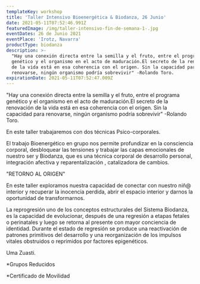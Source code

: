 ```yaml
---
templateKey: workshop
title: 'Taller Intensivo Bioenergética & Biodanza, 26 Junio'
date: 2021-05-11T07:52:46.991Z
featuredImage: /img/taller-intensivo-fin-de-semana-1-.jpg
eventDates: 26 de Junio 2021
eventPlace: 'Irotz, Navarra'
productType: biodanza
description: >-
  "Hay una conexión directa entre la semilla y el fruto, entre el programa
  genético y el organismo en el acto de maduración.El secreto de la renovación
  de la vida está en esa coherencia con el origen. Sin la capacidad para
  renovarse, ningún organismo podría sobrevivir" -Rolando Toro.
expirationDate: 2021-05-11T07:52:47.009Z
---
```

"Hay una conexión directa entre la semilla y el fruto, entre el programa genético y el organismo en el acto de maduración.El secreto de la renovación de la vida está en esa coherencia con el origen. Sin la capacidad para renovarse, ningún organismo podría sobrevivir" -Rolando Toro.

En este taller trabajaremos con dos técnicas Psico-corporales.

El trabajo Bioenergético en grupo nos permite profundizar en la consciencia corporal, desbloquear las tensiones y trabajar las capas emocionales de nuestro ser y Biodanza, que es una técnica corporal de desarrollo personal, integración afectiva y reparentalización , catalizadora de cambios.



"RETORNO AL ORIGEN"

En este taller exploramos nuestra capacidad de conectar con nuestro niñ@ interior y recuperar la inocencia perdida, abrir el espacio interior y darnos la oportunidad de transformarnos.

La reprogresión uno de los conceptos estructurales del Sistema Biodanza, es la capacidad de evolucionar, después de una regresión a etapas fetales o perinatales y luego se retorna al presente con mayor conciencia de identidad. Durante el estado de regresión se produce una reactivación de patrones primitivos del desarrollo y una reorganización de los impulsos vitales obstruidos o reprimidos por factores epigenéticos.

Uma Zuasti.

\*Grupos Reducidos

\*Certificado de Movilidad
